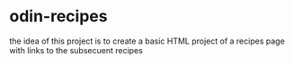 # odin-recipes
the idea of this project is to create a basic HTML project of a recipes page
with links to the subsecuent recipes